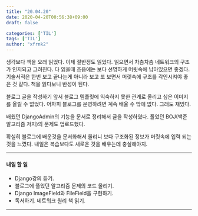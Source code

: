 ```yaml
---
title: "20.04.20"
date: 2020-04-20T00:56:38+09:00
draft: false

categories: ['TIL']
tags: ['TIL']
author: "xfrnk2"
---
```



생각보다 책을 오래 읽었다. 이제 절반정도 읽었다. 읽으면서 차츰차츰 네트워크의 구조가 인지되고 그려진다.
다 읽을때 즈음에는 보다 선명하게 머릿속에 남아있으면 좋겠다.
기술서적은 한번 보고 끝나는게 아니라 보고 또 보면서 머릿속에 구조를 각인시켜야 좋은 것 같다.
책을 읽다보니 반성이 된다.

블로그 글을 작성하기 앞서 블로그 템플릿에 익숙하지 못한 관계로 올리고 싶은 이미지를 올릴 수 없었다.
어차피 블로그를 운영하려면 계속 배울 수 밖에 없다. 그래도 재밌다. 


배웠던 DjangoAdmin의 기능을 문서로 정리해서 글을 작성하였다.
풀었던 BOJ(백준 알고리즘 저지)의 문제도 업로드했다.

확실히 블로그에 배운것을 문서화해서 올리니 보다 구조화된 정보가 머릿속에 입력 되는 것을 느꼈다.
내일은 복습보다도 새로운 것을 배우는데 충실해야지.
  
  
--- 
#### 내일 할 일  
+ Django강의 듣기.
+ 블로그에 풀었던 알고리즘 문제의 코드 올리기. 
+ Django ImageField와 FileField을 구현하기.
+ 독서하기. 네트워크 원리 책 읽기.
---